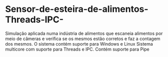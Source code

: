 # Sensor-de-esteira-de-alimentos-Threads-IPC-
Simulação aplicada numa indústria de alimentos que escaneia alimentos por meio de câmeras e verifica se os mesmos estão corretos e faz a contagem dos mesmos. 
O sistema contém suporte para Windows e Linux
Sistema multicore com suporte para Threads e IPC. 
Contém suporte para Pipe
